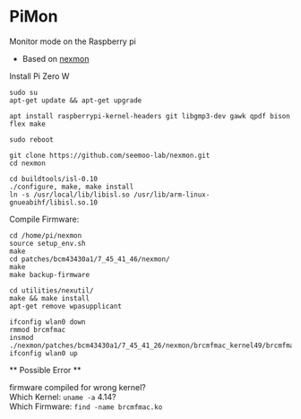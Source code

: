 # PiMon

Monitor mode on the Raspberry pi

* Based on [nexmon](https://github.com/seemoo-lab/nexmon#build-patches-for-bcm43430a1-on-the-rpi3zero-w-or-bcm434355c0-on-the-rpi3-using-raspbian-recommended)

Install Pi Zero W

    sudo su
    apt-get update && apt-get upgrade

    apt install raspberrypi-kernel-headers git libgmp3-dev gawk qpdf bison flex make
    
    sudo reboot
    
    git clone https://github.com/seemoo-lab/nexmon.git
    cd nexmon

    cd buildtools/isl-0.10
    ./configure, make, make install
    ln -s /usr/local/lib/libisl.so /usr/lib/arm-linux-gnueabihf/libisl.so.10
    
Compile Firmware:

    cd /home/pi/nexmon
    source setup_env.sh
    make
    cd patches/bcm43430a1/7_45_41_46/nexmon/
    make
    make backup-firmware
    
    cd utilities/nexutil/
    make && make install
    apt-get remove wpasupplicant

    ifconfig wlan0 down
    rmmod brcmfmac
    insmod ./nexmon/patches/bcm43430a1/7_45_41_26/nexmon/brcmfmac_kernel49/brcmfmac.ko
    ifconfig wlan0 up
    
** Possible Error **

firmware compiled for wrong kernel?     
Which Kernel:   `uname -a` 4.14?    
Which Firmware: `find -name brcmfmac.ko`    